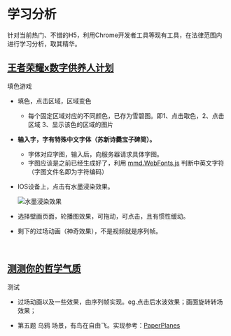 # 学习分析

针对当前热门、不错的H5，利用Chrome开发者工具等现有工具，在法律范围内进行学习分析，取其精华。



## [王者荣耀x数字供养人计划](https://pvp.qq.com/act/a20180921dunhuang/)

填色游戏

- 填色，点击区域，区域变色
  - 每个固定区域对应的不同颜色，已存为雪碧图。即1、点击取色，2、点击区域 3、显示该色的区域的图片

- **输入字，字有特殊中文字体（苏新诗爨宝子碑简）。**
  - 字体对应字图，输入后，向服务器请求具体字图。
  - 字图应该是之前已经生成好了，利用 [mmd.WebFonts.js](https://github.com/Sanchez3/MyProject/blob/master/!!!Learn/mmd.WebFonts.js) 判断中英文字符（字图文件名即为字符编码）

- IOS设备上，点击有水墨浸染效果。

  ![水墨浸染效果](https://github.com/Sanchez3/MyProject/blob/master/!!!Learn/%E6%B0%B4%E5%A2%A8%E6%B5%B8%E6%9F%93%E6%95%88%E6%9E%9C.gif)

- 选择壁画页面，轮播图效果，可拖动，可点击，且有惯性缓动。

- 剩下的过场动画（神奇效果），不是视频就是序列帧。

  ​



## [测测你的哲学气质](https://c.m.163.com/nc/qa/activity/dada_philosophy_7/index.html)
测试

- 过场动画以及一些效果，由序列帧实现。eg.点击后水波效果；画面旋转转场效果；

- 第五题 乌鸦 场景，有鸟在自由飞。实现参考：[PaperPlanes](https://github.com/Sanchez3/paperplanes)

